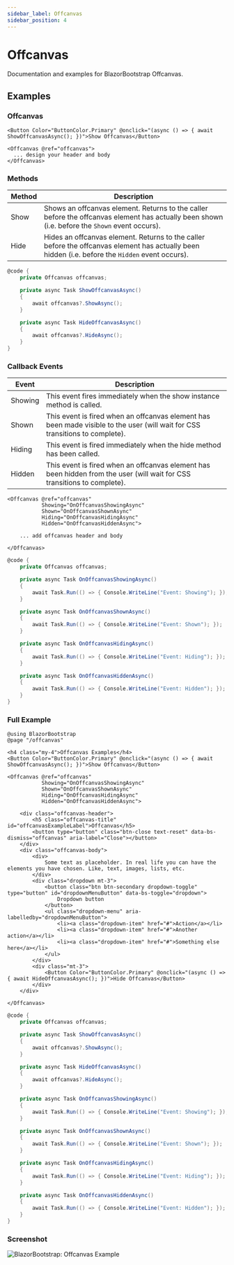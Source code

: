 ```yaml
---
sidebar_label: Offcanvas
sidebar_position: 4
---
```


# Offcanvas

Documentation and examples for BlazorBootstrap Offcanvas.

## Examples

### Offcanvas

```cshtml
<Button Color="ButtonColor.Primary" @onclick="(async () => { await ShowOffcanvasAsync(); })">Show Offcanvas</Button>

<Offcanvas @ref="offcanvas">
  ... design your header and body
</Offcanvas>
```

### Methods

| Method | Description |
|--|--|
| Show | Shows an offcanvas element. Returns to the caller before the offcanvas element has actually been shown (i.e. before the <code>Shown</code> event occurs). |
| Hide | Hides an offcanvas element. Returns to the caller before the offcanvas element has actually been hidden (i.e. before the <code>Hidden</code> event occurs). |

```cs {6,11}
@code {
    private Offcanvas offcanvas;

    private async Task ShowOffcanvasAsync()
    {
        await offcanvas?.ShowAsync();
    }

    private async Task HideOffcanvasAsync()
    {
        await offcanvas?.HideAsync();
    }
}
```

### Callback Events

| Event | Description |
|--|--|
| Showing | This event fires immediately when the show instance method is called. |
| Shown | This event is fired when an offcanvas element has been made visible to the user (will wait for CSS transitions to complete). |
| Hiding | This event is fired immediately when the hide method has been called. |
| Hidden | This event is fired when an offcanvas element has been hidden from the user (will wait for CSS transitions to complete). |

```cshtml
<Offcanvas @ref="offcanvas"
           Showing="OnOffcanvasShowingAsync"
           Shown="OnOffcanvasShownAsync"
           Hiding="OnOffcanvasHidingAsync"
           Hidden="OnOffcanvasHiddenAsync">

    ... add offcanvas header and body

</Offcanvas>
```

```cs
@code {
    private Offcanvas offcanvas;

    private async Task OnOffcanvasShowingAsync()
    {
        await Task.Run(() => { Console.WriteLine("Event: Showing"); });
    }

    private async Task OnOffcanvasShownAsync()
    {
        await Task.Run(() => { Console.WriteLine("Event: Shown"); });
    }

    private async Task OnOffcanvasHidingAsync()
    {
        await Task.Run(() => { Console.WriteLine("Event: Hiding"); });
    }

    private async Task OnOffcanvasHiddenAsync()
    {
        await Task.Run(() => { Console.WriteLine("Event: Hidden"); });
    }
}
```

### Full Example

```cshtml
@using BlazorBootstrap
@page "/offcanvas"

<h4 class="my-4">Offcanvas Examples</h4>
<Button Color="ButtonColor.Primary" @onclick="(async () => { await ShowOffcanvasAsync(); })">Show Offcanvas</Button>

<Offcanvas @ref="offcanvas"
           Showing="OnOffcanvasShowingAsync"
           Shown="OnOffcanvasShownAsync"
           Hiding="OnOffcanvasHidingAsync"
           Hidden="OnOffcanvasHiddenAsync">

    <div class="offcanvas-header">
        <h5 class="offcanvas-title" id="offcanvasExampleLabel">Offcanvas</h5>
        <button type="button" class="btn-close text-reset" data-bs-dismiss="offcanvas" aria-label="Close"></button>
    </div>
    <div class="offcanvas-body">
        <div>
            Some text as placeholder. In real life you can have the elements you have chosen. Like, text, images, lists, etc.
        </div>
        <div class="dropdown mt-3">
            <button class="btn btn-secondary dropdown-toggle" type="button" id="dropdownMenuButton" data-bs-toggle="dropdown">
                Dropdown button
            </button>
            <ul class="dropdown-menu" aria-labelledby="dropdownMenuButton">
                <li><a class="dropdown-item" href="#">Action</a></li>
                <li><a class="dropdown-item" href="#">Another action</a></li>
                <li><a class="dropdown-item" href="#">Something else here</a></li>
            </ul>
        </div>
        <div class="mt-3">
            <Button Color="ButtonColor.Primary" @onclick="(async () => { await HideOffcanvasAsync(); })">Hide Offcanvas</Button>
        </div>
    </div>

</Offcanvas>
```

```cs
@code {
    private Offcanvas offcanvas;

    private async Task ShowOffcanvasAsync()
    {
        await offcanvas?.ShowAsync();
    }

    private async Task HideOffcanvasAsync()
    {
        await offcanvas?.HideAsync();
    }

    private async Task OnOffcanvasShowingAsync()
    {
        await Task.Run(() => { Console.WriteLine("Event: Showing"); });
    }

    private async Task OnOffcanvasShownAsync()
    {
        await Task.Run(() => { Console.WriteLine("Event: Shown"); });
    }

    private async Task OnOffcanvasHidingAsync()
    {
        await Task.Run(() => { Console.WriteLine("Event: Hiding"); });
    }

    private async Task OnOffcanvasHiddenAsync()
    {
        await Task.Run(() => { Console.WriteLine("Event: Hidden"); });
    }
}
```

### Screenshot

<img src="https://i.imgur.com/J1mcowH.jpg" alt="BlazorBootstrap: Offcanvas Example" />